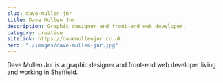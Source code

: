 ```yaml
---
slug: dave-mullen-jnr
title: Dave Mullen Jnr
description: Graphic designer and front-end web developer.
category: creative
sitelink: https://davemullenjnr.co.uk
hero: "./images/dave-mullen-jnr.jpg"
---
```

<p>Dave Mullen Jnr is a graphic designer and front-end web developer living and working in Sheffield.</p>